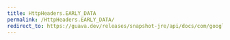 ```yaml
---
title: HttpHeaders.EARLY_DATA
permalink: /HttpHeaders.EARLY_DATA/
redirect_to: https://guava.dev/releases/snapshot-jre/api/docs/com/google/common/net/HttpHeaders.html#EARLY_DATA
---
```

